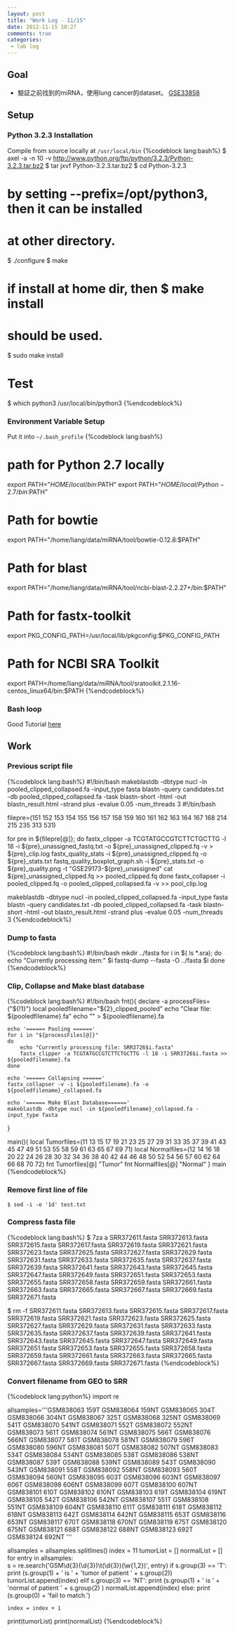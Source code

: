 ```yaml
---
layout: post
title: "Work Log - 11/15"
date: 2012-11-15 10:27
comments: true
categories: 
 - lab log
---
```


## Goal
* 驗証之前找到的miRNA，使用lung cancer的dataset。 [GSE33858]
<!-- more -->

[GSE33858]: http://www.ncbi.nlm.nih.gov/geo/query/acc.cgi?acc=GSE33858

## Setup

### Python 3.2.3 Installation
Compile from source locally at `/usr/local/bin`
{%codeblock lang:bash%}
$ axel -a -n 10 -v http://www.python.org/ftp/python/3.2.3/Python-3.2.3.tar.bz2
$ tar jxvf Python-3.2.3.tar.bz2
$ cd Python-3.2.3

# by setting --prefix=/opt/python3, then it can be installed 
# at other directory.
$ ./configure
$ make 
# if install at home dir, then $ make install 
# should be used.
$ sudo make install

# Test
$ which python3
/usr/local/bin/python3
{%endcodeblock%}


### Environment Variable Setup
Put it into `~/.bash_profile`
{%codeblock lang:bash%}
# path for Python 2.7 locally
export PATH="$HOME/local/bin:$PATH"
export PATH="$HOME/local/Python-2.7/bin:$PATH"

# Path for bowtie
export PATH="/home/liang/data/miRNA/tool/bowtie-0.12.8:$PATH"
# Path for blast
export PATH="/home/liang/data/miRNA/tool/ncbi-blast-2.2.27+/bin:$PATH"
# Path for fastx-toolkit
export PKG_CONFIG_PATH=/usr/local/lib/pkgconfig:$PKG_CONFIG_PATH
# Path for NCBI SRA Toolkit
export PATH=/home/liang/data/miRNA/tool/sratoolkit.2.1.16-centos_linux64/bin:$PATH
{%endcodeblock%}

### Bash loop
Good Tutorial [here](http://www.cyberciti.biz/faq/bash-for-loop/)


## Work

### Previous script file

{%codeblock lang:bash%}
#!/bin/bash
makeblastdb -dbtype nucl -in pooled_clipped_collapsed.fa  -input_type fasta
blastn -query candidates.txt -db pooled_clipped_collapsed.fa -task blastn-short -html -out blastn_result.html -strand plus -evalue 0.05  -num_threads 3
#!/bin/bash

filepre=(151 152 153 154 155 156 157 158 159 160 161 162 163 164 167 168 214 215 235 313 531)

for pre in ${filepre[@]}; do
    fastx_clipper -a TCGTATGCCGTCTTCTGCTTG -l 18 -i ${pre}_unassigned_fastq.txt  -o ${pre}_unassigned_clipped.fq -v > ${pre}_clip.log
    fastx_quality_stats -i ${pre}_unassigned_clipped.fq -o ${pre}_stats.txt
    fastq_quality_boxplot_graph.sh -i ${pre}_stats.txt -o ${pre}_quality.png -t "GSE29173-${pre}_unassigned"
    cat ${pre}_unassigned_clipped.fq >> pooled_clipped.fq
done
fastx_collapser -i pooled_clipped.fq -o pooled_clipped_collapsed.fa -v >> pool_clip.log

makeblastdb -dbtype nucl -in pooled_clipped_collapsed.fa  -input_type fasta
blastn -query candidates.txt -db pooled_clipped_collapsed.fa -task blastn-short -html -out blastn_result.html -strand plus -evalue 0.05  -num_threads 3
{%endcodeblock%}

### Dump to fasta

{%codeblock lang:bash%}
#!/bin/bash
mkdir ../fasta
for i in $( ls *.sra); do
    echo "Currently processing item:" $i
    fastq-dump --fasta -O ../fasta $i
done
{%endcodeblock%}


### Clip, Collapse and Make blast database

{%codeblock lang:bash%}
#!/bin/bash
fnt(){
    declare -a processFiles=("${!1}")
    local pooledfilename="${2}_clipped_pooled"
    echo "Clear file: ${pooledfilename}.fa"
    echo "" > ${pooledfilename}.fa

    echo '====== Pooling ======'
    for i in "${processFiles[@]}"
    do
        echo "Currently processing file: SRR3726$i.fasta"
        fastx_clipper -a TCGTATGCCGTCTTCTGCTTG -l 18 -i SRR3726$i.fasta >> ${pooledfilename}.fa
    done

    echo '====== Collapsing ======'
    fastx_collapser -v -i ${pooledfilename}.fa -o ${pooledfilename}_collapsed.fa

    echo '====== Make Blast Database======'
    makeblastdb -dbtype nucl -in ${pooledfilename}_collapsed.fa -input_type fasta
}

main(){
    local Tumorfiles=(11 13 15 17 19 21 23 25 27 29 31 33 35 37 39 41 43 45 47 49 51 53 55 58 59 61 63 65 67 69 71)
    local Normalfiles=(12 14 16 18 20 22 24 26 28 30 32 34 36 38 40 42 44 46 48 50 52 54 56 57 60 62 64 66 68 70 72)
    fnt Tumorfiles[@] "Tumor"
    fnt Normalfiles[@] "Normal"
}
main
{%endcodeblock%}

### Remove first line of file

    $ sed -i -e '1d' test.txt

### Compress fasta file

{%codeblock lang:bash%}
$ 7za a SRR372611.fasta SRR372613.fasta SRR372615.fasta SRR372617.fasta SRR372619.fasta SRR372621.fasta SRR372623.fasta SRR372625.fasta SRR372627.fasta SRR372629.fasta SRR372631.fasta SRR372633.fasta SRR372635.fasta SRR372637.fasta SRR372639.fasta SRR372641.fasta SRR372643.fasta SRR372645.fasta SRR372647.fasta SRR372649.fasta SRR372651.fasta SRR372653.fasta SRR372655.fasta SRR372658.fasta SRR372659.fasta SRR372661.fasta SRR372663.fasta SRR372665.fasta SRR372667.fasta SRR372669.fasta SRR372671.fasta

$ rm -f SRR372611.fasta SRR372613.fasta SRR372615.fasta SRR372617.fasta SRR372619.fasta SRR372621.fasta SRR372623.fasta SRR372625.fasta SRR372627.fasta SRR372629.fasta SRR372631.fasta SRR372633.fasta SRR372635.fasta SRR372637.fasta SRR372639.fasta SRR372641.fasta SRR372643.fasta SRR372645.fasta SRR372647.fasta SRR372649.fasta SRR372651.fasta SRR372653.fasta SRR372655.fasta SRR372658.fasta SRR372659.fasta SRR372661.fasta SRR372663.fasta SRR372665.fasta SRR372667.fasta SRR372669.fasta SRR372671.fasta
{%endcodeblock%}

### Convert filename from GEO to SRR

{%codeblock lang:python%}
import re

allsamples='''GSM838063	159T
GSM838064	159NT
GSM838065	304T
GSM838066	304NT
GSM838067	325T
GSM838068	325NT
GSM838069	541T
GSM838070	541NT
GSM838071	552T
GSM838072	552NT
GSM838073	561T
GSM838074	561NT
GSM838075	566T
GSM838076	566NT
GSM838077	581T
GSM838078	581NT
GSM838079	596T
GSM838080	596NT
GSM838081	507T
GSM838082	507NT
GSM838083	534T
GSM838084	534NT
GSM838085	538T
GSM838086	538NT
GSM838087	539T
GSM838088	539NT
GSM838089	543T
GSM838090	543NT
GSM838091	558T
GSM838092	558NT
GSM838093	560T
GSM838094	560NT
GSM838095	603T
GSM838096	603NT
GSM838097	606T
GSM838098	606NT
GSM838099	607T
GSM838100	607NT
GSM838101	610T
GSM838102	610NT
GSM838103	619T
GSM838104	619NT
GSM838105	542T
GSM838106	542NT
GSM838107	551T
GSM838108	551NT
GSM838109	604NT
GSM838110	611T
GSM838111	618T
GSM838112	618NT
GSM838113	642T
GSM838114	642NT
GSM838115	653T
GSM838116	653NT
GSM838117	670T
GSM838118	670NT
GSM838119	675T
GSM838120	675NT
GSM838121	688T
GSM838122	688NT
GSM838123	692T
GSM838124	692NT
'''

allsamples = allsamples.splitlines()
index = 11
tumorList = []
normalList = []
for entry in allsamples:		
	s = re.search('GSM\d{3}(\d{3})\t(\d{3})(\w{1,2})', entry)
	if s.group(3) == 'T':
		print (s.group(1) + ' is ' + 'tumor of patient ' + s.group(2))
		tumorList.append(index)
	elif s.group(3) == 'NT':
		print (s.group(1) + ' is ' + 'normal of patient ' + s.group(2) )
		normalList.append(index)
	else:
		print (s.group(0) + 'fail to match.')

	index = index + 1

print(tumorList)
print(normalList)
{%endcodeblock%}